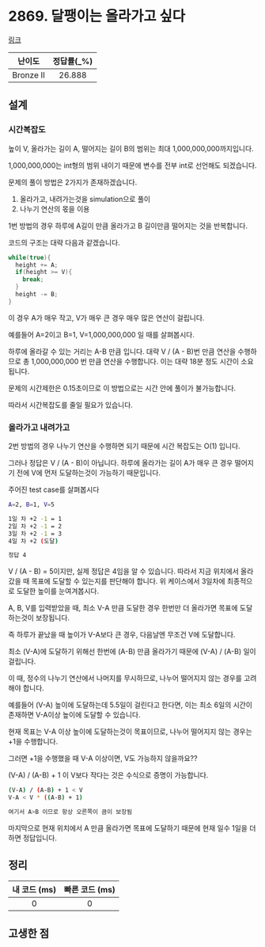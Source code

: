 # 2869. 달팽이는 올라가고 싶다

[링크](https://www.acmicpc.net/problem/2869)

|  난이도   | 정답률(\_%) |
| :-------: | :---------: |
| Bronze II |   26.888    |

## 설계

### 시간복잡도

높이 V, 올라가는 길이 A, 떨어지는 길이 B의 범위는 최대 1,000,000,000까지입니다.

1,000,000,000는 int형의 범위 내이기 때문에 변수를 전부 int로 선언해도 되겠습니다.

문제의 풀이 방법은 2가지가 존재하겠습니다.

1. 올라가고, 내려가는것을 simulation으로 풀이
2. 나누기 연산의 몫을 이용

1번 방법의 경우 하루에 A길이 만큼 올라가고 B 길이만큼 떨어지는 것을 반복합니다.

코드의 구조는 대략 다음과 같겠습니다.

```cpp
while(true){
  height += A;
  if(height >= V){
    break;
  }
  height -= B;
}
```

이 경우 A가 매우 작고, V가 매우 큰 경우 매우 많은 연산이 걸립니다.

예를들어 A=2이고 B=1, V=1,000,000,000 일 때를 살펴봅시다.

하루에 올라갈 수 있는 거리는 A-B 만큼 입니다. 대략 V / (A - B)번 만큼 연산을 수행하므로 총 1,000,000,000 번 만큼 연산을 수행합니다.
이는 대략 18분 정도 시간이 소요됩니다.

문제의 시간제한은 0.15초이므로 이 방법으로는 시간 안에 풀이가 불가능합니다.

따라서 시간복잡도를 줄일 필요가 있습니다.

### 올라가고 내려가고

2번 방법의 경우 나누기 연산을 수행하면 되기 때문에 시간 복잡도는 O(1) 입니다.

그러나 정답은 V / (A - B)이 아닙니다. 하루에 올라가는 길이 A가 매우 큰 경우 떨어지기 전에 V에 먼저 도달하는것이 가능하기 때문입니다.

주어진 test case를 살펴봅시다

```sh
A=2, B=1, V=5

1일 차 +2 -1 = 1
2일 차 +2 -1 = 2
3일 차 +2 -1 = 3
4일 차 +2 (도달)

정답 4
```

V / (A - B) = 5이지만, 실제 정답은 4임을 알 수 있습니다. 따라서 지금 위치에서 올라갔을 때 목표에 도달할 수 있는지를 판단해야 합니다.
위 케이스에서 3일차에 최종적으로 도달한 높이를 눈여겨봅시다.

A, B, V를 입력받았을 때, 최소 V-A 만큼 도달한 경우 한번만 더 올라가면 목표에 도달하는것이 보장됩니다.

즉 하루가 끝났을 때 높이가 V-A보다 큰 경우, 다음날엔 무조건 V에 도달합니다.

최소 (V-A)에 도달하기 위해선 한번에 (A-B) 만큼 올라가기 때문에 (V-A) / (A-B) 일이 걸립니다.

이 때, 정수의 나누기 연산에서 나머지를 무시하므로, 나누어 떨어지지 않는 경우를 고려해야 합니다.

예를들어 (V-A) 높이에 도달하는데 5.5일이 걸린다고 한다면, 이는 최소 6일의 시간이 존재하면 V-A이상 높이에 도달할 수 있습니다.

현재 목표는 V-A 이상 높이에 도달하는것이 목표이므로, 나누어 떨어지지 않는 경우는 +1을 수행합니다.

그러면 +1을 수행했을 때 V-A 이상이면, V도 가능하지 않을까요??

(V-A) / (A-B) + 1 이 V보다 작다는 것은 수식으로 증명이 가능합니다.

```sh
(V-A) / (A-B) + 1 < V
V-A < V * ((A-B) + 1)

여기서 A>B 이므로 항상 오른쪽이 큼이 보장됨
```

마지막으로 현재 위치에서 A 만큼 올라가면 목표에 도달하기 때문에 현재 일수 1일을 더하면 정답입니다.

## 정리

| 내 코드 (ms) | 빠른 코드 (ms) |
| :----------: | :------------: |
|      0       |       0        |

## 고생한 점

